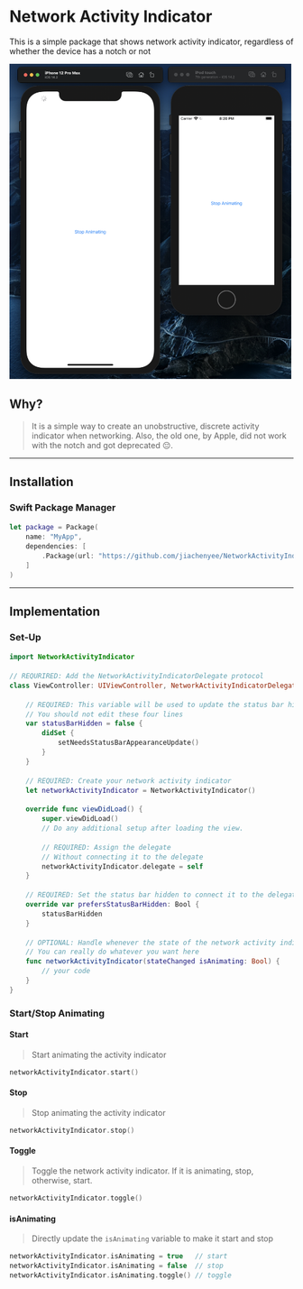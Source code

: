# Network Activity Indicator
This is a simple package that shows network activity indicator, regardless of whether the device has a notch or not

<img src="demo.png" width="500">

## Why?
> It is a simple way to create an unobstructive, discrete activity indicator when networking. Also, the old one, by Apple, did not work with the notch and got deprecated 😔.


---

## Installation
### Swift Package Manager
```swift
let package = Package(
    name: "MyApp",
    dependencies: [
        .Package(url: "https://github.com/jiachenyee/NetworkActivityIndicator.git", majorVersion: 1)
    ]
)
```

---

## Implementation
### Set-Up
```swift
import NetworkActivityIndicator

// REQURIRED: Add the NetworkActivityIndicatorDelegate protocol
class ViewController: UIViewController, NetworkActivityIndicatorDelegate { 

    // REQUIRED: This variable will be used to update the status bar hidden state
    // You should not edit these four lines 
    var statusBarHidden = false {
        didSet {
            setNeedsStatusBarAppearanceUpdate()
        }
    }
    
    // REQUIRED: Create your network activity indicator
    let networkActivityIndicator = NetworkActivityIndicator()
    
    override func viewDidLoad() {
        super.viewDidLoad()
        // Do any additional setup after loading the view.
        
        // REQUIRED: Assign the delegate
        // Without connecting it to the delegate
        networkActivityIndicator.delegate = self
    }

    // REQUIRED: Set the status bar hidden to connect it to the delegate value
    override var prefersStatusBarHidden: Bool {
        statusBarHidden
    }

    // OPTIONAL: Handle whenever the state of the network activity indicator changes.
    // You can really do whatever you want here
    func networkActivityIndicator(stateChanged isAnimating: Bool) {
        // your code
    }
}
```

### Start/Stop Animating
#### Start
> Start animating the activity indicator
```swift
networkActivityIndicator.start()
```

#### Stop
> Stop animating the activity indicator
```swift
networkActivityIndicator.stop()
```

#### Toggle
> Toggle the network activity indicator. If it is animating, stop, otherwise, start.
```swift
networkActivityIndicator.toggle()
```

#### isAnimating
> Directly update the `isAnimating` variable to make it start and stop
```swift
networkActivityIndicator.isAnimating = true   // start
networkActivityIndicator.isAnimating = false  // stop
networkActivityIndicator.isAnimating.toggle() // toggle
```
